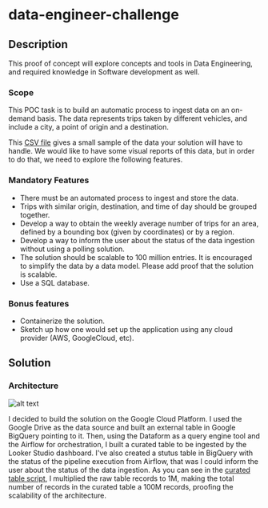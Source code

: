 # data-engineer-challenge

## Description

This proof of concept will explore concepts and tools in Data Engineering, and required knowledge in
Software development as well.

### Scope

This POC task is to build an automatic process to ingest data on an on-demand basis. The data represents trips taken by different vehicles, and include a city, a point of origin and a destination.

This [CSV file](https://drive.google.com/file/d/14JcOSJAWqKOUNyadVZDPm7FplA7XYhrU/view) gives a small sample of the data your solution will have to handle. We would like to have some visual reports of this data, but in order to do that, we need to explore the following features.

### Mandatory Features

- There must be an automated process to ingest and store the data.
- Trips with similar origin, destination, and time of day should be grouped together.
- Develop a way to obtain the weekly average number of trips for an area, defined by a bounding box (given by coordinates) or by a region.
- Develop a way to inform the user about the status of the data ingestion without using a polling solution.
- The solution should be scalable to 100 million entries. It is encouraged to simplify the data by a data model. Please add proof that the solution is scalable.
- Use a SQL database.

### Bonus features

- Containerize the solution.
- Sketch up how one would set up the application using any cloud provider (AWS, GoogleCloud, etc).

## Solution

### Architecture
![alt text](https://github.com/marcelo-guimaraes/data-engineering-challenge/blob/main/files/diagram.jpeg?raw=true)

I decided to build the solution on the Google Cloud Platform. I used the Google Drive as the data source and built an external table in Google BigQuery pointing to it. Then, using the Dataform as a query engine tool and the Airflow for orchestration, I built a curated table to be ingested by the Looker Studio dashboard. I've also created a stutus table in BigQuery with the status of the pipeline execution from Airflow, that was I could inform the user about the status of the data ingestion.
As you can see in the [curated table script](https://github.com/marcelo-guimaraes/data-engineering-challenge/blob/main/definitions/curated/cur_trips.sqlx), I multiplied the raw table records to 1M, making the total number of records in the curated table a 100M records, proofing the scalability of the architecture.

